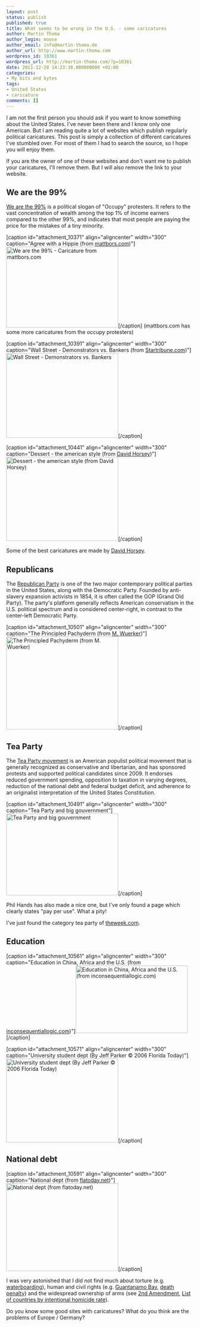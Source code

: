 ```yaml
---
layout: post
status: publish
published: true
title: What seems to be wrong in the U.S. - some caricatures
author: Martin Thoma
author_login: moose
author_email: info@martin-thoma.de
author_url: http://www.martin-thoma.com
wordpress_id: 10361
wordpress_url: http://martin-thoma.com/?p=10361
date: 2011-12-28 14:23:30.000000000 +01:00
categories:
- My bits and bytes
tags:
- United States
- caricature
comments: []
---
```

I am not the first person you should ask if you want to know something about the United States. I've never been there and I know only one American. But I am reading quite a lot of websites which publish regularly political caricatures. This post is simply a collection of different caricatures I've stumbled over. For most of them I had to search the source, so I hope you will enjoy them.

If you are the owner of one of these websites and don't want me to publish your caricatures, I'll remove them. But I will also remove the link to your website.

<h2>We are the 99%</h2>
<a href="http://en.wikipedia.org/wiki/We_are_the_99%25">We are the 99%</a> is a political slogan of "Occupy" protesters. It refers to the vast concentration of wealth among the top 1% of income earners compared to the other 99%, and indicates that most people are paying the price for the mistakes of a tiny minority.

[caption id="attachment_10371" align="aligncenter" width="300" caption="Agree with a Hippie (from <a href=http://mattbors.com/archives/811.html>mattbors.com</a>)"]<a href="http://martin-thoma.com/wp-content/uploads/2011/12/99-percent.jpg"><img class="size-medium wp-image-10371 " title="We are the 99% - Caricature from mattbors.com" src="http://martin-thoma.com/wp-content/uploads/2011/12/99-percent-300x217.jpg" alt="We are the 99% - Caricature from mattbors.com" width="300" height="217" /></a>[/caption]
(mattbors.com has some more caricatures from the occupy protesters)

[caption id="attachment_10391" align="aligncenter" width="300" caption="Wall Street - Demonstrators vs. Bankers (from&nbsp;<a href=http://www.startribune.com/opinion/131177628.html>Startribune.com</a>)"]<a href="http://www.startribune.com/opinion/131177628.html"><img src="http://martin-thoma.com/wp-content/uploads/2011/12/wall-street-demonstrators-bankers-300x227.jpg" alt="Wall Street - Demonstrators vs. Bankers" title="Wall Street - Demonstrators vs. Bankers" width="300" height="227" class="size-medium wp-image-10391" /></a>[/caption]

[caption id="attachment_10441" align="aligncenter" width="300" caption="Dessert - the american style (from <a href=http://blog.seattlepi.com/davidhorsey/2011/09/19/how-we-slice-the-pie-in-the-usa/>David Horsey</a>)"]<a href="http://martin-thoma.com/wp-content/uploads/2011/12/dessert-american-style.jpg"><img src="http://martin-thoma.com/wp-content/uploads/2011/12/dessert-american-style-300x225.jpg" alt="Dessert - the american style (from David Horsey)" title="Dessert - the american style (from David Horsey)" width="300" height="225" class="size-medium wp-image-10441" /></a>[/caption]

Some of the best caricatures are made by <a href="http://en.wikipedia.org/wiki/David_Horsey">David Horsey</a>. 

<h2>Republicans</h2>
The <a href="http://en.wikipedia.org/wiki/Republican_Party_(United_States)">Republican Party</a> is one of the two major contemporary political parties in the United States, along with the Democratic Party. Founded by anti-slavery expansion activists in 1854, it is often called the GOP (Grand Old Party). The party's platform generally reflects American conservatism in the U.S. political spectrum and is considered center-right, in contrast to the center-left Democratic Party.

[caption id="attachment_10501" align="aligncenter" width="300" caption="The Principled Pachyderm (from <a href=http://www.politico.com/wuerker/archive/20111201-the-principled-pachyderm.html>M. Wuerker</a>)"]<a href="http://martin-thoma.com/wp-content/uploads/2011/12/republicans-big-government.jpg"><img src="http://martin-thoma.com/wp-content/uploads/2011/12/republicans-big-government-300x249.jpg" alt="The Principled Pachyderm (from M. Wuerker)" title="The Principled Pachyderm (from M. Wuerker)" width="300" height="249" class="size-medium wp-image-10501" /></a>[/caption]

<h2>Tea Party</h2>
The <a href="http://en.wikipedia.org/wiki/Tea_Party_movement">Tea Party movement</a> is an American populist political movement that is generally recognized as conservative and libertarian, and has sponsored protests and supported political candidates since 2009. It endorses reduced government spending, opposition to taxation in varying degrees, reduction of the national debt and federal budget deficit, and adherence to an originalist interpretation of the United States Constitution.

[caption id="attachment_10491" align="aligncenter" width="300" caption="Tea Party and big gouvernment"]<a href="http://martin-thoma.com/wp-content/uploads/2011/12/tea-party-big-government.jpg"><img src="http://martin-thoma.com/wp-content/uploads/2011/12/tea-party-big-government-300x219.jpg" alt="Tea Party and big gouvernment" title="Tea Party and big gouvernment" width="300" height="219" class="size-medium wp-image-10491" /></a>[/caption]

Phil Hands has also made a nice one, but I've only found a page which clearly states "pay per use". What a pity!

I've just found the category tea party of <a href="http://theweek.com/section/cartoon/19/220783/the-tea-party">theweek.com</a>.

<h2>Education</h2>
[caption id="attachment_10561" align="aligncenter" width="300" caption="Education in China, Africa and the U.S. (from <a href=http://www.inconsequentiallogic.com/2009/11/reality-can-bite.html>inconsequentiallogic.com</a>)"]<a href="http://martin-thoma.com/wp-content/uploads/2011/12/education-africa-china-usa.jpg"><img src="http://martin-thoma.com/wp-content/uploads/2011/12/education-africa-china-usa-300x181.jpg" alt="Education in China, Africa and the U.S. (from inconsequentiallogic.com)" title="Education in China, Africa and the U.S. (from inconsequentiallogic.com)" width="300" height="181" class="size-medium wp-image-10561" /></a>[/caption]

[caption id="attachment_10571" align="aligncenter" width="300" caption="University student dept (By Jeff Parker &copy; 2006 Florida Today)"]<a href="http://martin-thoma.com/wp-content/uploads/2011/12/large-university-student-debt-us.jpg"><img src="http://martin-thoma.com/wp-content/uploads/2011/12/large-university-student-debt-us-300x225.jpg" alt="University student dept (By Jeff Parker &copy; 2006 Florida Today)" title="University student dept (By Jeff Parker &copy; 2006 Florida Today)" width="300" height="225" class="size-medium wp-image-10571" /></a>[/caption]

<h2>National debt</h2>
[caption id="attachment_10591" align="aligncenter" width="300" caption="National dept (from <a href=http://jeffparker.flatoday.net/2009/11/1120-cartoon-debt-flood.shtml>flatoday.net</a>)"]<a href="http://martin-thoma.com/wp-content/uploads/2011/12/national-debt-trillion-caricature-jeff-parker.jpg"><img src="http://martin-thoma.com/wp-content/uploads/2011/12/national-debt-trillion-caricature-jeff-parker-300x235.jpg" alt="National dept (from flatoday.net)" title="National dept (from flatoday.net)" width="300" height="235" class="size-medium wp-image-10591" /></a>[/caption]

I was very astonished that I did not find much about torture (e.g. <a href="http://en.wikipedia.org/wiki/Waterboarding">waterboarding</a>), human and civil rights (e.g. <a href="http://en.wikipedia.org/wiki/Guantanamo_Bay_detention_camp">Guantanamo Bay</a>, <a href="http://en.wikipedia.org/wiki/Capital_punishment_in_the_United_States">death penalty</a>) and the widespread ownership of arms (see <a href="http://en.wikipedia.org/wiki/Second_Amendment_to_the_United_States_Constitution">2nd Amendment</a>, <a href="http://en.wikipedia.org/wiki/List_of_countries_by_intentional_homicide_rate">List of countries by intentional homicide rate</a>).

Do you know some good sites with caricatures? What do you think are the problems of Europe / Germany?
